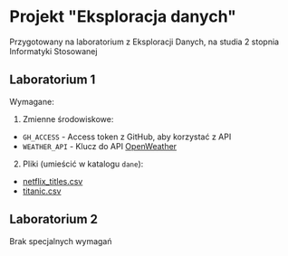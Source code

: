 # Projekt "Eksploracja danych"
Przygotowany na laboratorium z Eksploracji Danych, na studia 2 stopnia Informatyki Stosowanej

## Laboratorium 1
Wymagane:
1. Zmienne środowiskowe:
- `GH_ACCESS` - Access token z GitHub, aby korzystać z API
- `WEATHER_API` - Klucz do API [OpenWeather](https://openweathermap.org/)
2. Pliki (umieścić w katalogu `dane`):
- [netflix_titles.csv](https://raw.githubusercontent.com/mwaskom/seaborn-data/master/titanic.csv)
- [titanic.csv](https://www.kaggle.com/shivamb/netflix-shows?select=netflix_titles.csv)

## Laboratorium 2
Brak specjalnych wymagań
